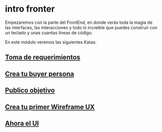 # intro fronter
Empezaremos con la parte del FrontEnd, en donde verás toda la magia de las interfaces, las interacciones y todo lo increíble que puedes construir con un teclado y unas cuantas líneas de código.

En este módulo veremos las siguientes Katas:

## [Toma de requerimientos](https://github.com/MarcosYGS/katas-FrontEnd-Mision/blob/main/assets/intro/Requerimientos.doc)

## [Crea tu buyer persona](https://github.com/MarcosYGS/katas-FrontEnd-Mision/blob/main/assets/intro/buyer_persona.pdf)

## [Publico objetivo](https://github.com/MarcosYGS/katas-FrontEnd-Mision/blob/main/assets/intro/Target_Audience.pdf)

## [Crea tu primer Wireframe UX](https://github.com/MarcosYGS/katas-FrontEnd-Mision/blob/main/assets/intro/Wireframe.pdf)

## [Ahora el UI](https://github.com/MarcosYGS/katas-FrontEnd-Mision/blob/main/assets/intro/Wireframe.xd)
